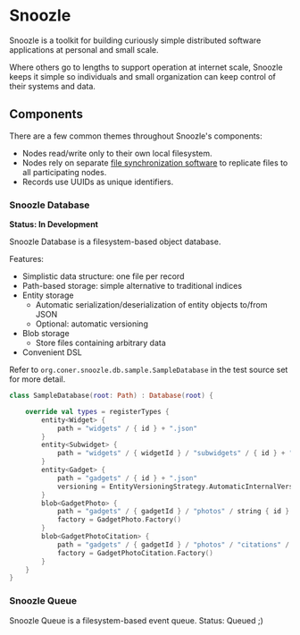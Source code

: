 # Snoozle

Snoozle is a toolkit for building curiously simple distributed software applications at personal and small scale.

Where others go to lengths to support operation at internet scale, Snoozle keeps it simple so individuals and small organization can keep control of their systems and data.

## Components

There are a few common themes throughout Snoozle's components:

- Nodes read/write only to their own local filesystem.
- Nodes rely on separate [file synchronization software](https://en.wikipedia.org/wiki/Comparison_of_file_synchronization_software) to replicate files to all participating nodes.
- Records use UUIDs as unique identifiers.

### Snoozle Database

__Status: In Development__

Snoozle Database is a filesystem-based object database.

Features:
- Simplistic data structure: one file per record 
- Path-based storage: simple alternative to traditional indices
- Entity storage
    - Automatic serialization/deserialization of entity objects to/from JSON
    - Optional: automatic versioning
- Blob storage
    - Store files containing arbitrary data
- Convenient DSL

Refer to `org.coner.snoozle.db.sample.SampleDatabase` in the test source set for more detail.

```kotlin
class SampleDatabase(root: Path) : Database(root) {

    override val types = registerTypes {
        entity<Widget> {
            path = "widgets" / { id } + ".json"
        }
        entity<Subwidget> {
            path = "widgets" / { widgetId } / "subwidgets" / { id } + ".json"
        }
        entity<Gadget> {
            path = "gadgets" / { id } + ".json"
            versioning = EntityVersioningStrategy.AutomaticInternalVersioning
        }
        blob<GadgetPhoto> {
            path = "gadgets" / { gadgetId } / "photos" / string { id } + "." + string { extension }
            factory = GadgetPhoto.Factory()
        }
        blob<GadgetPhotoCitation> {
            path = "gadgets" / { gadgetId } / "photos" / "citations" / string { id } + ".citation"
            factory = GadgetPhotoCitation.Factory()
        }
    }
}
```

### Snoozle Queue

Snoozle Queue is a filesystem-based event queue. Status: Queued ;)